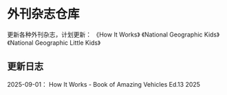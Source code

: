 # 外刊杂志仓库
更新各种外刊杂志，计划更新：
《How It Works》
《National Geographic Kids》
《National Geographic Little Kids》


## 更新日志

2025-09-01：
How It Works - Book of Amazing Vehicles Ed.13 2025
